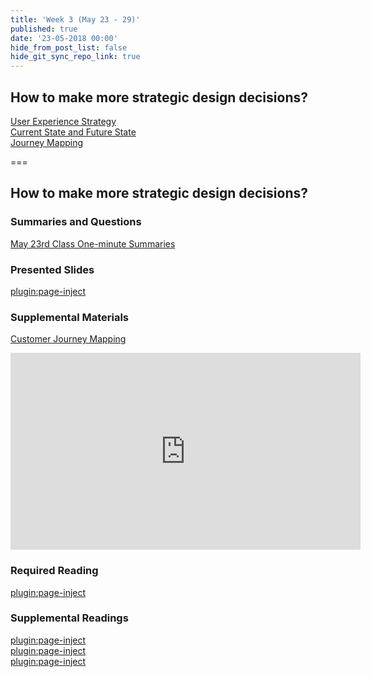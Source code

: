 ```yaml
---
title: 'Week 3 (May 23 - 29)'
published: true
date: '23-05-2018 00:00'
hide_from_post_list: false
hide_git_sync_repo_link: true
---
```


## How to make more strategic design decisions?  
[User Experience Strategy](https://paulhibbitts.net/cmpt-363-182/pdfs/cmpt-363-182-strategic-ux-design.pdf#page=5)  
[Current State and Future State](https://paulhibbitts.net/cmpt-363-182/pdfs/cmpt-363-182-strategic-ux-design.pdf#page=31)  
[Journey Mapping](https://paulhibbitts.net/cmpt-363-182/pdfs/cmpt-363-182-strategic-ux-design.pdf#page=56)  

===

## **How to make more strategic design decisions?**

### Summaries and Questions  
[May 23rd Class One-minute Summaries](https://canvas.sfu.ca/courses/38847/assignments/292813)

### Presented Slides  
[plugin:page-inject](/cmpt-363-182/all-slides/week-03)

### Supplemental Materials  
[Customer Journey Mapping](https://www.youtube.com/watch?v=a40QYgO-_aM)  
<div class="embed-responsive embed-responsive-4by3"><iframe width="560" height="315" src="https://www.youtube.com/embed/a40QYgO-_aM" frameborder="0" allow="autoplay; encrypted-media" allowfullscreen></iframe></div>

### Required Reading  
[plugin:page-inject](/cmpt-363-182/all-readings/week-03)

### Supplemental Readings  
[plugin:page-inject](/cmpt-363-182/ux-techniques-guide/how-to-understand-and-communicate-peoples-needs-and-behaviors/interviews)  
[plugin:page-inject](/cmpt-363-182/ux-techniques-guide/how-to-make-more-strategic-design-decisions/journey-mapping)  
[plugin:page-inject](/cmpt-363-182/ux-techniques-guide/how-to-make-more-strategic-design-decisions/user-experience-strategy)  
